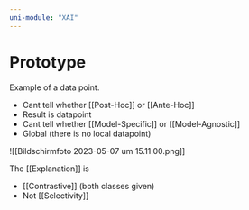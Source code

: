 ```yaml
---
uni-module: "XAI"
---
```


# Prototype

Example of a data point.

- Cant tell whether [[Post-Hoc]] or [[Ante-Hoc]]
- Result is datapoint
- Cant tell whether [[Model-Specific]] or [[Model-Agnostic]]
- Global (there is no local datapoint)

![[Bildschirm­foto 2023-05-07 um 15.11.00.png]]

The [[Explanation]] is

- [[Contrastive]] (both classes given)
- Not [[Selectivity]]
